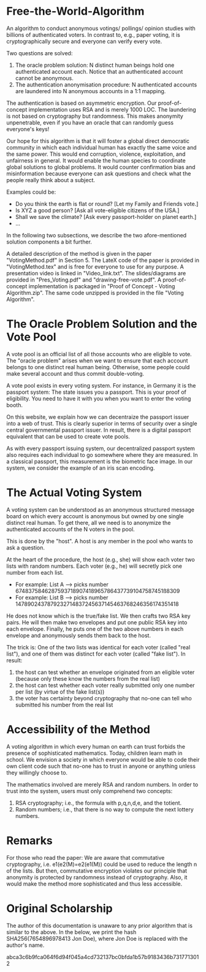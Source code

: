 # Free-the-World-Algorithm

An algorithm to conduct anonymous votings/ pollings/ opinion studies with billions of authenticated voters.
In contrast to, e.g., paper voting, it is cryptographically secure and everyone can verify every vote.


Two questions are solved:
1) The oracle problem solution: N distinct human beings hold one authenticated account each. Notice that an authenticated account cannot be anonymous.
2) The authentication anonymisation procedure: N authenticated accounts are laundered into N anonymous accounts in a 1:1 mapping.

The authentication is based on asymmetric encryption. Our proof-of-concept implementation uses RSA and is merely 1000 LOC.
The laundering is not based on cryptography but randomness. This makes anonymity unpenetrable, even if you have an oracle that can randomly guess everyone's keys!

Our hope for this algorithm is that it will foster a global direct democratic community in which each individual human has exactly the same voice and the same power.
This would end corruption, violence, exploitation, and unfairness in general. It would enable the human species to coordinate global solutions to global problems.
It would counter confirmation bias and misinformation because everyone can ask questions and check what the people really think about a subject.

Examples could be:
- Do you think the earth is flat or round? [Let my Family and Friends vote.]
- Is XYZ a good person? [Ask all vote-eligible citizens of the USA.]
- Shall we save the climate? [Ask every passport-holder on planet earth.]
- ...

In the following two subsections, we describe the two afore-mentioned solution components a bit further.

A detailed description of the method is given in the paper "VotingMethod.pdf" in Section 5.
The LateX code of the paper is provided in "VotingMethod.tex" and is free for everyone to use for any purpose.
A presentation video is linked in "Video_link.txt". The slides/diagrams are provided in "Pres_Voting.pdf" and "drawing-free-vote.pdf".
A proof-of-concept implementation is packaged in "Proof of Concept - Voting Algorithm.zip".
The same code unzipped is provided in the file "Voting Algorithm".


# The Oracle Problem Solution and the Vote Pool

A vote pool is an official list of all those accounts who are eligible to vote.
The "oracle problem" arises when we want to ensure that each account belongs to one distinct real human being.
Otherwise, some people could make several account and thus commit double-voting.

A vote pool exists in every voting system. For instance, in Germany it is the passport system:
The state issues you a passport. This is your proof of eligibility. You need to have it with you when you want to enter the voting booth.

On this website, we explain how we can decentraize the passport issuer into a web of trust.
This is clearly superior in terms of security over a single central governmental passport issuer.
In result, there is a digital passport equivalent that can be used to create vote pools.

As with every passport issuing system, our decentralized passport system also requires each individual to go somewhere where they are measured.
In a classical passport, this measurement is the biometric face image. In our system, we consider the example of an iris scan encoding.


# The Actual Voting System

A voting system can be understood as an anonymous structured message board on which every account is anonymous but owned by one single distinct real human.
To get there, all we need is to anonymize the authenticated accounts of the N voters in the pool.

This is done by the "host". A host is any member in the pool who wants to ask a question.

At the heart of the procedure, the host (e.g., she) will show each voter two lists with random numbers.
Each voter (e.g., he) will secretly pick one number from each list.
- For example: List A --> picks number 67483758462875937189074189657864377391047587451ß8309
- For example: List B --> picks number 1478902437879232714837245637145463768246356174351418

He does not know which is the true/fake list. We then crafts two RSA key pairs.
He will then make two envelopes and put one public RSA key into each envelope.
Finally, he puts one of the two above numbers in each envelope and anonymously sends them back to the host.

The trick is: One of the two lists was identical for each voter (called "real list"), and one of them was distinct for each voter (called "fake list").
In result:
1) the host can test whether an envelope originated from an eligible voter (because only these know the numbers from the real list)
2) the host can test whether each voter really submitted only one number per list (by virtue of the fake list(s))
3) the voter has certainty beyond cryptography that no-one can tell who submitted his number from the real list


# Accessibility of the Method

A voting algorithm in which every human on earth can trust forbids the presence of sophisticated mathematics.
Today, children learn math in school. We envision a society in which everyone would be able to code their own client code such that no-one has to trust in anyone or anything unless they willingly choose to.

The mathematics involved are merely RSA and random numbers.
In order to trust into the system, users must only comprehend two concepts:
1) RSA cryptography; i.e., the formula with p,q,n,d,e, and the totient.
2) Random numbers; i.e., that there is no way to compute the next lottery numbers.


# Remarks

For those who read the paper: We are aware that commutative cryptography, i.e. e1(e2(M)=e2(e1(M)) could be used to reduce the length n of the lists. But then, commutative encryption violates our principle that anonymity is protected by randomness instead of cryptography. Also, it would make the method more sophisticated and thus less accessible.


# Original Scholarship 

The author of this documentation is unaware to any prior algorithm that is similar to the above.
In the below, we print the hash SHA256(7654896978413 Jon Doe), where Jon Doe is replaced with the author's name.

abca3c6b9fca064f6d94f045a4cd732137bc0bfda1b57b9183436b7317713012

